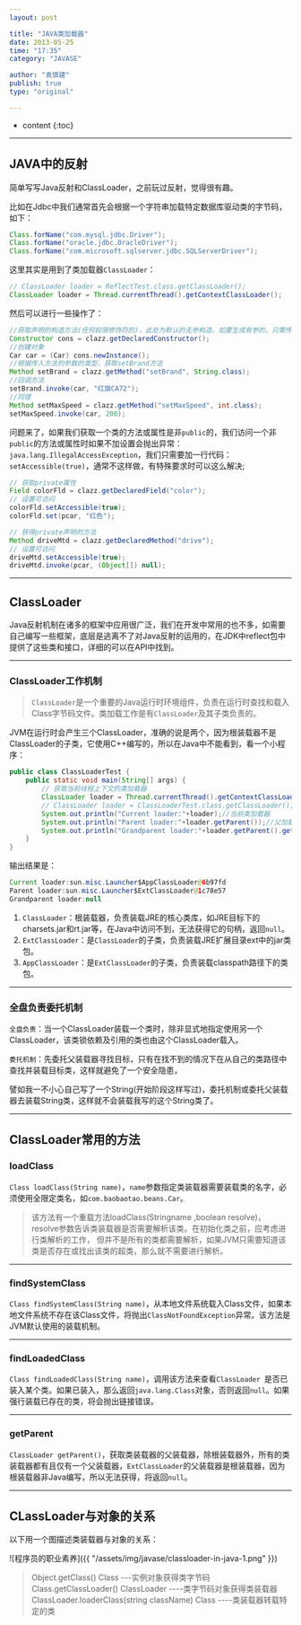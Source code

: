 ```yaml
---
layout: post

title: "JAVA类加载器"
date: 2013-05-25
time: "17:35"
category: "JAVASE"

author: "袁慎建"
publish: true
type: "original"

---
```


* content
{:toc}


---

## JAVA中的反射

简单写写Java反射和ClassLoader，之前玩过反射，觉得很有趣。

比如在Jdbc中我们通常首先会根据一个字符串加载特定数据库驱动类的字节码，如下：

```java
Class.forName("com.mysql.jdbc.Driver");
Class.forName("oracle.jdbc.OracleDriver");
Class.forName("com.microsoft.sqlserver.jdbc.SQLServerDriver");
```


这里其实是用到了类加载器`ClassLoader`：

```java
// ClassLoader loader = ReflectTest.class.getClassLoader();
ClassLoader loader = Thread.currentThread().getContextClassLoader();
```

然后可以进行一些操作了：

```java
//获取声明的构造方法(任何权限修饰符的)，此处为默认的无参构造，如要生成有参的，只需传入相应参数的类型Class对象
Constructor cons = clazz.getDeclaredConstructor();
//创建对象
Car car = (Car) cons.newInstance();
//根据传入方法的参数的类型，获取setBrand方法
Method setBrand = clazz.getMethod("setBrand", String.class);
//回调方法
setBrand.invoke(car, "红旗CA72");
//同理
Method setMaxSpeed = clazz.getMethod("setMaxSpeed", int.class);
setMaxSpeed.invoke(car, 200);
```

问题来了，如果我们获取一个类的方法或属性是非`public`的，我们访问一个非`public`的方法或属性时如果不加设置会抛出异常： `java.lang.IllegalAccessException`，我们只需要加一行代码：`setAccessible(true)`，通常不这样做，有特殊要求时可以这么解决;

```java
// 获取private属性
Field colorFld = clazz.getDeclaredField("color");
// 设置可访问
colorFld.setAccessible(true);
colorFld.set(pcar, "红色");

// 获得private声明的方法
Method driveMtd = clazz.getDeclaredMethod("drive");
// 设置可访问
driveMtd.setAccessible(true);
driveMtd.invoke(pcar, (Object[]) null);
```

---

## ClassLoader

Java反射机制在诸多的框架中应用很广泛，我们在开发中常用的也不多，如需要自己编写一些框架，底层是逃离不了对Java反射的运用的，在JDK中reflect包中提供了这些类和接口，详细的可以在API中找到。

---

### ClassLoader工作机制

>`ClassLoader`是一个重要的Java运行时环境组件，负责在运行时查找和载入Class字节码文件。类加载工作是有`ClassLoader`及其子类负责的。

JVM在运行时会产生三个ClassLoader，准确的说是两个，因为根装载器不是ClassLoader的子类，它使用C++编写的，所以在Java中不能看到，看一个小程序：

```java
public class ClassLoaderTest {
	public static void main(String[] args) {
		// 获取当前线程上下文的类加载器
		ClassLoader loader = Thread.currentThread().getContextClassLoader();
		// ClassLoader loader = ClassLoaderTest.class.getClassLoader();
		System.out.println("Current loader:"+loader);//当前类加载器
		System.out.println("Parent loader:"+loader.getParent());//父加载器
		System.out.println("Grandparent loader:"+loader.getParent().getParent());
	}
}
```

输出结果是：

```java
Current loader:sun.misc.Launcher$AppClassLoader@6b97fd
Parent loader:sun.misc.Launcher$ExtClassLoader@1c78e57
Grandparent loader:null
```

1. `ClassLoader`：根装载器，负责装载JRE的核心类库，如JRE目标下的charsets.jar和rt.jar等，在Java中访问不到，无法获得它的句柄，返回`null`。
2. `ExtClassLoader`：是`ClassLoader`的子类，负责装载JRE扩展目录ext中的jar类包。
3. `AppClassLoader`：是`ExtClassLoader`的子类，负责装载classpath路径下的类包。

---

### 全盘负责委托机制
`全盘负责`：当一个ClassLoader装载一个类时，除非显式地指定使用另一个ClassLoader，该类锁依赖及引用的类也由这个ClassLoader载入。

`委托机制`：先委托父装载器寻找目标，只有在找不到的情况下在从自己的类路径中查找并装载目标类，这样就避免了一个安全隐患，

譬如我一不小心自己写了一个String(开始阶段这样写过)，委托机制或委托父装载器去装载String类，这样就不会装载我写的这个String类了。

---

## ClassLoader常用的方法

### loadClass
`Class loadClass(String name)`，`name`参数指定类装载器需要装载类的名字，必须使用全限定类名，如`com.baobaotao.beans.Car`。

>该方法有一个重载方法loadClass(Stringname ,boolean resolve)，resolve参数告诉类装载器是否需要解析该类。在初始化类之前，应考虑进行类解析的工作，
但并不是所有的类都需要解析，如果JVM只需要知道该类是否存在或找出该类的超类，那么就不需要进行解析。

---

### findSystemClass

`Class findSystemClass(String name)`，从本地文件系统载入Class文件，如果本地文件系统不存在该Class文件，将抛出`ClassNotFoundException`异常。该方法是JVM默认使用的装载机制。

---

### findLoadedClass
`Class findLoadedClass(String name)`，调用该方法来查看`ClassLoader `是否已装入某个类。如果已装入，那么返回`java.lang.Class`对象，否则返回`null`。如果强行装载已存在的类，将会抛出链接错误。

---

### getParent
`ClassLoader getParent()`，获取类装载器的父装载器，除根装载器外，所有的类装载器都有且仅有一个父装载器，`ExtClassLoader`的父装载器是根装载器，因为根装载器非Java编写，所以无法获得，将返回`null`。

---

## CLassLoader与对象的关系
以下用一个图描述类装载器与对象的关系：

![程序员的职业素养]({{ "/assets/img/javase/classloader-in-java-1.png" }})

>Object.getClass()   Class ---实例对象获得类字节码  
>Class.getClassLoader()    ClassLoader  ----类字节码对象获得类装载器  
>ClassLoader.loaderClass(string className)  Class  ----类装载器转载特定的类




